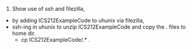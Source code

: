 1. Show use of ssh and filezilla,

- by adding ICS212ExampleCode to uhunix via filezilla,
- ssh-ing in uhunix to unzip ICS212ExampleCode and copy the . files to home dir.
  - cp ICS212ExampleCode/.\* .

